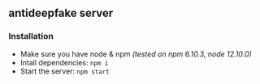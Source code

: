 ## antideepfake server

### Installation
- Make sure you have node & npm *(tested on npm 6.10.3, node 12.10.0)*
- Intall dependencies: `npm i`
- Start the server: `npm start`
